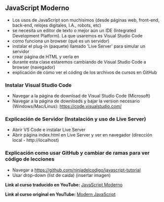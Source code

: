 ## JavaScript Moderno

* Los usos de JavaScript son muchisimos (desde páginas web, front-end, back-end, relojes digitales, I.A., robots, etc)
* se necesita un editor de texto o mejor aún un IDE (Integrated Development Platform).  La que usaremos es Visual Studio Code
* como funciona un browser (qué es un servidor)
* instalar el plug-in (paquete) llamado 'Live Server' para simular un servidor
* crear página de HTML y verla en 
* durante esta clase estaremos cambiando de Visual Studio Code a browser (navegador)
* explicación de cómo ver el códing de los archivos de cursos en GitHub


### Instalar Visual Studio Code
* Navegar a la página de download de Visual Studio Code (Microsoft)
* Navegar a la página de downloads y bajar la version necesario (Windows/Mac/Linus): https://code.visualstudio.com/

### Explicación de Servidor (Instalación y uso de Live Server)
* Abrir VS Code e instalar Live Server
* Abrir página index.html en Live Server y ver en navegador (dirección local - http://localhost)

### Explicación como usar GitHub y cambiar de ramas para ver código de lecciones
* Navegar a https://github.com/ninjadelcodigo/javascript-tutorial
* Usar drop-down (list de caida) (insertar imagen)


**Link al curso traducido en YouTube:** [JavaScript Moderno](https://www.youtube.com/channel/UCuSHTq2yiCY5QBNoEXv8JpA/)

**Link al curso original en YouTube:** [Modern JavaScript](https://www.youtube.com/playlist?list=PL4cUxeGkcC9haFPT7J25Q9GRB_ZkFrQAc)
